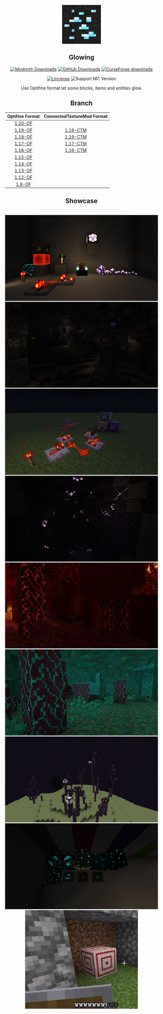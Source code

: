 <div align=center>
  <img src="./pack.png" width="128">
  <h2>Glowing</h2>

[![Modrinth Downloads](https://img.shields.io/modrinth/dt/glowing?color=00AF5C&label=Downloads&style=flat-square&logo=modrinth)](https://modrinth.com/resourcepack/glowing)
[![GitHub Downloads](https://img.shields.io/github/downloads/7777777-4547/glowing/total?color=0D1117&label=Downloads&style=flat-square&logo=github)](https://github.com/7777777-4547/glowing)
[![CurseForge downloads](https://cf.way2muchnoise.eu/full_glowing_downloads.svg?badge_style=flat)](https://www.curseforge.com/minecraft/texture-packs/glowing)

[![Lincense](https://img.shields.io/github/license/7777777-4547/glowing?color=blue&&label=Lincense&style=flat-square)](https://github.com/7777777-4547/Glowing/blob/img/LICENSE)
![Support MC Version](https://img.shields.io/badge/MC_Version-1.20.x~1.9.x-blue?style=flat-square)

  Use Optifine format let some blocks, items and entities glow.
  <h2>Branch</h2>

  |  Optifine Format                                                  |  ConnectedTextureMod Format                                         |
  |  :-------------------------------------------------------------:  |  :---------------------------------------------------------------:  |
  |  [1.20-OF](https://github.com/7777777-4547/Glowing/tree/1.20-OF)  |  
  |  [1.19-OF](https://github.com/7777777-4547/Glowing/tree/1.19-OF)  |  [1.19-CTM](https://github.com/7777777-4547/Glowing/tree/1.19-CTM)  |
  |  [1.18-OF](https://github.com/7777777-4547/Glowing/tree/1.18-OF)  |  [1.19-CTM](https://github.com/7777777-4547/Glowing/tree/1.18-CTM)  |
  |  [1.17-OF](https://github.com/7777777-4547/Glowing/tree/1.17-OF)  |  [1.17-CTM](https://github.com/7777777-4547/Glowing/tree/1.17-CTM)  |
  |  [1.16-OF](https://github.com/7777777-4547/Glowing/tree/1.16-OF)  |  [1.16-CTM](https://github.com/7777777-4547/Glowing/tree/1.16-CTM)  |
  |  [1.15-OF](https://github.com/7777777-4547/Glowing/tree/1.15-OF)  |  
  |  [1.14-OF](https://github.com/7777777-4547/Glowing/tree/1.14-OF)  |  
  |  [1.13-OF](https://github.com/7777777-4547/Glowing/tree/1.13-OF)  |  
  |  [1.12-OF](https://github.com/7777777-4547/Glowing/tree/1.12-OF)  |  
  |  [1.9-OF](https://github.com/7777777-4547/Glowing/tree/1.9-OF)    |  

  
  <h2>Showcase</h2>
<br/>
  <img src="./img/2022-05-27_06.55.38.png">
<br/>
  <img src="./img/2022-01-18_13.57.42.png">
<br/>
  <img src="./img/2022-01-18_14.44.13.png">
<br/>
  <img src="./img/2021-12-30_19.43.27.png">
<br/>
  <img src="./img/2021-12-30_20.18.06.png">
<br/>
  <img src="./img/2022-01-18_14.55.21.png">
<br/>
  <img src="./img/2022-01-01_19.40.22.png">
<br/>
  <img src="./img/2022-06-11_20.31.32.png">
<br/>
  <img src="./img/GIF 2022-4-16 23-09-59.gif" height="325">
</div>
